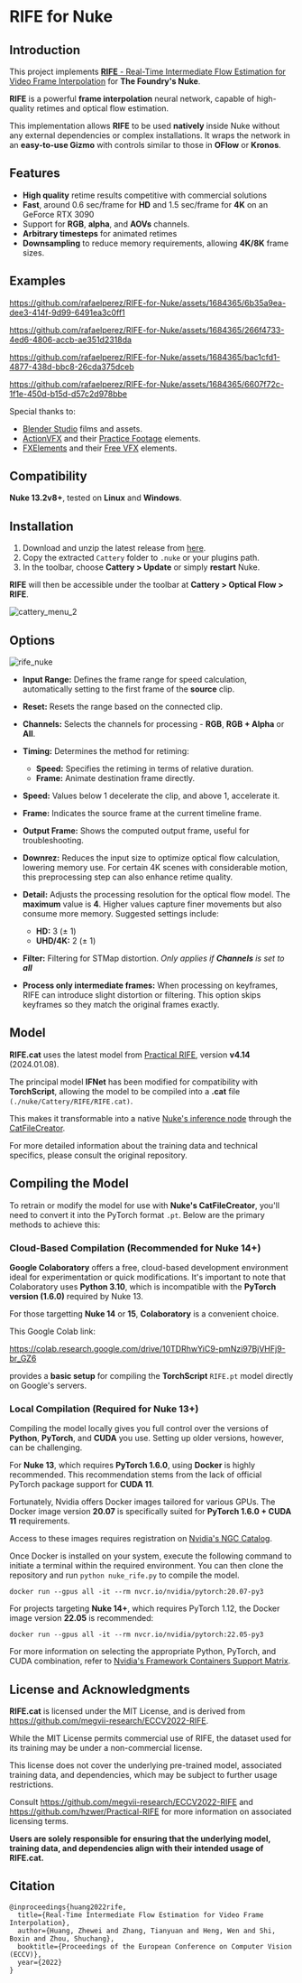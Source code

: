 # RIFE for Nuke

## Introduction

This project implements [**RIFE** - Real-Time Intermediate Flow Estimation for Video Frame Interpolation](https://arxiv.org/abs/2011.06294) for **The Foundry's Nuke**.

**RIFE** is a powerful **frame interpolation** neural network, capable of high-quality retimes and optical flow estimation.

This implementation allows **RIFE** to be used **natively** inside Nuke without any external dependencies or complex installations. It wraps the network in an **easy-to-use Gizmo** with controls similar to those in **OFlow** or **Kronos**.

## Features

- **High quality** retime results competitive with commercial solutions  
- **Fast**, around 0.6 sec/frame for **HD** and 1.5 sec/frame for **4K** on an GeForce RTX 3090
- Support for **RGB**, **alpha**, and **AOVs** channels.
- **Arbitrary timesteps** for animated retimes
- **Downsampling** to reduce memory requirements, allowing **4K/8K** frame sizes.

## Examples

https://github.com/rafaelperez/RIFE-for-Nuke/assets/1684365/6b35a9ea-dee3-414f-9d99-6491ea3c0ff1

https://github.com/rafaelperez/RIFE-for-Nuke/assets/1684365/266f4733-4ed6-4806-accb-ae351d2318da

https://github.com/rafaelperez/RIFE-for-Nuke/assets/1684365/bac1cfd1-4877-438d-bbc8-26cda375dceb

https://github.com/rafaelperez/RIFE-for-Nuke/assets/1684365/6607f72c-1f1e-450d-b15d-d57c2d978bbe

Special thanks to:

- [Blender Studio](https://studio.blender.org) films and assets.
- [ActionVFX](https://www.actionvfx.com) and their [Practice Footage](https://www.actionvfx.com/practice-footage) elements.
- [FXElements](https://www.fxelements.com) and their [Free VFX](https://www.fxelements.com/free) elements.

## Compatibility

**Nuke 13.2v8+**, tested on **Linux** and **Windows**.

## Installation

1. Download and unzip the latest release from [here](https://github.com/rafaelperez/RIFE-for-Nuke/releases).
2. Copy the extracted `Cattery` folder to `.nuke` or your plugins path.
3. In the toolbar, choose **Cattery > Update** or simply **restart** Nuke.

**RIFE** will then be accessible under the toolbar at **Cattery > Optical Flow > RIFE**.

![cattery_menu_2](https://github.com/rafaelperez/ECCV2022-RIFE/assets/1684365/89239c18-3288-461d-815c-501fd4a63720)

## Options

![rife_nuke](https://github.com/rafaelperez/ECCV2022-RIFE/assets/1684365/4e26d600-8639-41c5-8f52-005deeae2ca2)

- **Input Range:** Defines the frame range for speed calculation, automatically setting to the first frame of the **source** clip.

- **Reset:** Resets the range based on the connected clip.

- **Channels:** Selects the channels for processing - **RGB**, **RGB + Alpha** or **All**.

- **Timing:** Determines the method for retiming:
  - **Speed:** Specifies the retiming in terms of relative duration.
  - **Frame:** Animate destination frame directly.

- **Speed:** Values below 1 decelerate the clip, and above 1, accelerate it.

- **Frame:** Indicates the source frame at the current timeline frame.

- **Output Frame:** Shows the computed output frame, useful for troubleshooting.

- **Downrez:** Reduces the input size to optimize optical flow calculation, lowering memory use. For certain 4K scenes with considerable motion, this preprocessing step can also enhance retime quality.

- **Detail:** Adjusts the processing resolution for the optical flow model. The **maximum** value is **4**. Higher values capture finer movements but also consume more memory. Suggested settings include:
  - **HD:** 3 (± 1)
  - **UHD/4K:** 2 (± 1)

- **Filter:** Filtering for STMap distortion. *Only applies if **Channels** is set to **all***

- **Process only intermediate frames:** When processing on keyframes, RIFE can introduce slight distortion or filtering. This option skips keyframes so they match the original frames exactly.

## Model

**RIFE.cat** uses the latest model from [Practical RIFE](https://github.com/hzwer/Practical-RIFE), version **v4.14** (2024.01.08).

The principal model **IFNet** has been modified for compatibility with **TorchScript**, allowing the model to be compiled into a **.cat** file `(./nuke/Cattery/RIFE/RIFE.cat)`.

This makes it transformable into a native [Nuke's inference node](https://learn.foundry.com/nuke/content/reference_guide/air_nodes/inference.html) through the [CatFileCreator](https://learn.foundry.com/nuke/content/reference_guide/air_nodes/catfilecreator.html).

For more detailed information about the training data and technical specifics, please consult the original repository.

## Compiling the Model

To retrain or modify the model for use with **Nuke's CatFileCreator**, you'll need to convert it into the PyTorch format `.pt`. Below are the primary methods to achieve this:

### Cloud-Based Compilation (Recommended for Nuke 14+)

**Google Colaboratory** offers a free, cloud-based development environment ideal for experimentation or quick modifications. It's important to note that Colaboratory uses **Python 3.10**, which is incompatible with the **PyTorch version (1.6.0)** required by Nuke 13.

For those targetting **Nuke 14** or **15**, **Colaboratory** is a convenient choice.

This Google Colab link:

https://colab.research.google.com/drive/10TDRhwYiC9-pmNzi97BjVHFj9-br_GZ6

provides a **basic setup** for compiling the **TorchScript** `RIFE.pt` model directly on Google's servers.

### Local Compilation (Required for Nuke 13+)

Compiling the model locally gives you full control over the versions of **Python**, **PyTorch**, and **CUDA** you use. Setting up older versions, however, can be challenging.

For **Nuke 13**, which requires **PyTorch 1.6.0**, using **Docker** is highly recommended. This recommendation stems from the lack of official PyTorch package support for **CUDA 11**.

Fortunately, Nvidia offers Docker images tailored for various GPUs. The Docker image version **20.07** is specifically suited for **PyTorch 1.6.0 + CUDA 11** requirements.

Access to these images requires registration on [Nvidia's NGC Catalog](https://catalog.ngc.nvidia.com/orgs/nvidia/containers/pytorch).

Once Docker is installed on your system, execute the following command to initiate a terminal within the required environment. You can then clone the repository and run `python nuke_rife.py` to compile the model.

`docker run --gpus all -it --rm nvcr.io/nvidia/pytorch:20.07-py3`

For projects targeting **Nuke 14+**, which requires PyTorch 1.12, the Docker image version **22.05** is recommended:

`docker run --gpus all -it --rm nvcr.io/nvidia/pytorch:22.05-py3`

For more information on selecting the appropriate Python, PyTorch, and CUDA combination, refer to [Nvidia's Framework Containers Support Matrix](https://docs.nvidia.com/deeplearning/frameworks/support-matrix/index.html#framework-matrix-2020).

## License and Acknowledgments

**RIFE.cat** is licensed under the MIT License, and is derived from https://github.com/megvii-research/ECCV2022-RIFE.

While the MIT License permits commercial use of RIFE, the dataset used for its training may be under a non-commercial license.

This license does not cover the underlying pre-trained model, associated training data, and dependencies, which may be subject to further usage restrictions.

Consult https://github.com/megvii-research/ECCV2022-RIFE and https://github.com/hzwer/Practical-RIFE for more information on associated licensing terms.

**Users are solely responsible for ensuring that the underlying model, training data, and dependencies align with their intended usage of RIFE.cat.**

## Citation

```
@inproceedings{huang2022rife,
  title={Real-Time Intermediate Flow Estimation for Video Frame Interpolation},
  author={Huang, Zhewei and Zhang, Tianyuan and Heng, Wen and Shi, Boxin and Zhou, Shuchang},
  booktitle={Proceedings of the European Conference on Computer Vision (ECCV)},
  year={2022}
}
```
